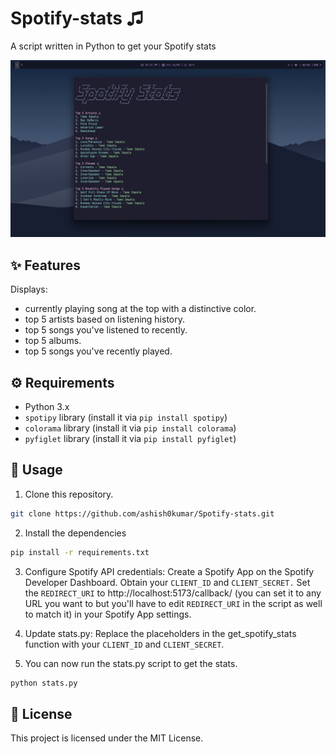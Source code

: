 # Spotify-stats ♫
A script written in Python to get your Spotify stats

![script output](image.png)

## ✨ Features

Displays:
- currently playing song at the top with a distinctive color.
- top 5 artists based on listening history.
- top 5 songs you've listened to recently.
- top 5 albums.
- top 5 songs you've recently played.


## ⚙️ Requirements

- Python 3.x
- `spotipy` library (install it via `pip install spotipy`)
- `colorama` library (install it via `pip install colorama`)
- `pyfiglet` library (install it via `pip install pyfiglet`)

## 📄 Usage
1. Clone this repository.
```bash
git clone https://github.com/ashish0kumar/Spotify-stats.git
```
2. Install the dependencies 
```bash
pip install -r requirements.txt
```

3. Configure Spotify API credentials:
Create a Spotify App on the Spotify Developer Dashboard.
Obtain your `CLIENT_ID` and `CLIENT_SECRET.`
Set the `REDIRECT_URI` to http://localhost:5173/callback/ (you can set it to any URL you want to but you'll have to edit `REDIRECT_URI` in the script as well to match it) in your Spotify App settings.

5. Update stats.py: Replace the placeholders in the get_spotify_stats function with your `CLIENT_ID` and `CLIENT_SECRET`.
6. You can now run the stats.py script to get the stats.
```bash
python stats.py
```

## 📜 License
This project is licensed under the MIT License.
